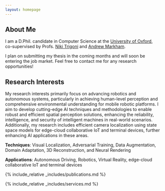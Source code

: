```yaml
---
layout: homepage
---
```


## About Me

I am a D.Phil. candidate in Computer Science at the [University of Oxford](https://www.ox.ac.uk/), co-supervised by Profs. [Niki Trigoni](https://www.cs.ox.ac.uk/people/niki.trigoni/) and [Andrew Markham](https://www.cs.ox.ac.uk/people/andrew.markham/).

I plan on submitting my thesis in the coming months and will soon be entering the job market. Feel free to contact me for any research opportunities!

## Research Interests

My research interests primarily focus on advancing robotics and autonomous systems, particularly in achieving human-level perception and comprehensive environmental understanding for mobile robotic platforms. I aim to develop cutting-edge AI techniques and methodologies to enable robust and efficient spatial perception solutions, enhancing the reliability, intelligence, and security of intelligent machines in real-world scenarios. Additionally, my research includes efficient camera localization using state space models for edge-cloud collaborative IoT and terminal devices, further enhancing AI applications in these areas.

**Techniques**: Visual Localization, Adversarial Training, Data Augmentation, Domain Adaptation, 3D Reconstruction, and Neural Rendering

**Applications**: Autonomous Driving, Robotics, Virtual Reality, edge-cloud collaborative IoT and terminal devices


{% include_relative _includes/publications.md %}

{% include_relative _includes/services.md %}
